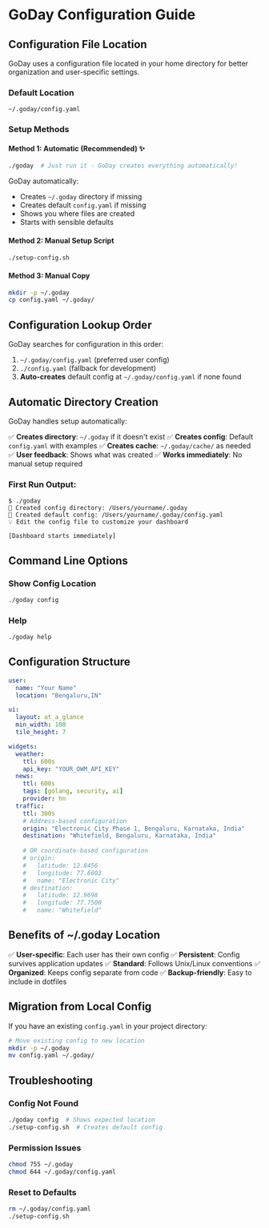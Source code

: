 # GoDay Configuration Guide

## Configuration File Location

GoDay uses a configuration file located in your home directory for better organization and user-specific settings.

### Default Location
```
~/.goday/config.yaml
```

### Setup Methods

#### Method 1: Automatic (Recommended) ✨
```bash
./goday  # Just run it - GoDay creates everything automatically!
```

GoDay automatically:
- Creates `~/.goday` directory if missing
- Creates default `config.yaml` if missing  
- Shows you where files are created
- Starts with sensible defaults

#### Method 2: Manual Setup Script
```bash
./setup-config.sh
```

#### Method 3: Manual Copy
```bash
mkdir -p ~/.goday
cp config.yaml ~/.goday/
```

## Configuration Lookup Order

GoDay searches for configuration in this order:

1. `~/.goday/config.yaml` (preferred user config)
2. `./config.yaml` (fallback for development)
3. **Auto-creates** default config at `~/.goday/config.yaml` if none found

## Automatic Directory Creation

GoDay handles setup automatically:

✅ **Creates directory**: `~/.goday` if it doesn't exist
✅ **Creates config**: Default `config.yaml` with examples
✅ **Creates cache**: `~/.goday/cache/` as needed  
✅ **User feedback**: Shows what was created
✅ **Works immediately**: No manual setup required

### **First Run Output:**
```
$ ./goday
📁 Created config directory: /Users/yourname/.goday
📝 Created default config: /Users/yourname/.goday/config.yaml
💡 Edit the config file to customize your dashboard

[Dashboard starts immediately]
```

## Command Line Options

### Show Config Location
```bash
./goday config
```

### Help
```bash
./goday help
```

## Configuration Structure

```yaml
user:
  name: "Your Name"
  location: "Bengaluru,IN"

ui:
  layout: at_a_glance
  min_width: 100
  tile_height: 7

widgets:
  weather:
    ttl: 600s
    api_key: "YOUR_OWM_API_KEY"
  news:
    ttl: 600s
    tags: [golang, security, ai]
    provider: hn
  traffic:
    ttl: 300s
    # Address-based configuration
    origin: "Electronic City Phase 1, Bengaluru, Karnataka, India"
    destination: "Whitefield, Bengaluru, Karnataka, India"
    
    # OR coordinate-based configuration
    # origin:
    #   latitude: 12.8456
    #   longitude: 77.6603
    #   name: "Electronic City"
    # destination:
    #   latitude: 12.9698
    #   longitude: 77.7500
    #   name: "Whitefield"
```

## Benefits of ~/.goday Location

✅ **User-specific**: Each user has their own config
✅ **Persistent**: Config survives application updates
✅ **Standard**: Follows Unix/Linux conventions
✅ **Organized**: Keeps config separate from code
✅ **Backup-friendly**: Easy to include in dotfiles

## Migration from Local Config

If you have an existing `config.yaml` in your project directory:

```bash
# Move existing config to new location
mkdir -p ~/.goday
mv config.yaml ~/.goday/
```

## Troubleshooting

### Config Not Found
```bash
./goday config  # Shows expected location
./setup-config.sh  # Creates default config
```

### Permission Issues
```bash
chmod 755 ~/.goday
chmod 644 ~/.goday/config.yaml
```

### Reset to Defaults
```bash
rm ~/.goday/config.yaml
./setup-config.sh
```
